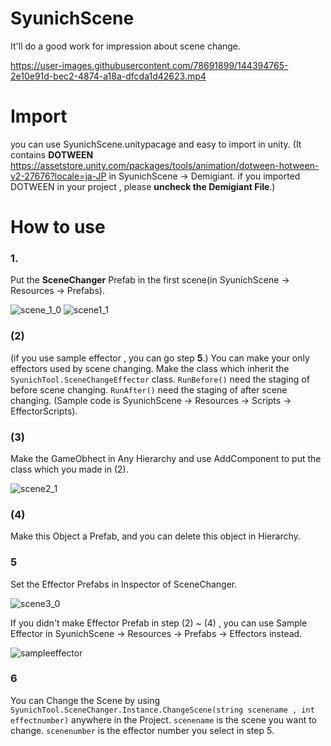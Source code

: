 # SyunichScene
It'll do a good work for impression about scene change.

https://user-images.githubusercontent.com/78691899/144394765-2e10e91d-bec2-4874-a18a-dfcda1d42623.mp4

# Import
you can use SyunichScene.unitypacage and easy to import in unity.
(It contains **DOTWEEN** https://assetstore.unity.com/packages/tools/animation/dotween-hotween-v2-27676?locale=ja-JP in 
SyunichScene -> Demigiant. if you imported DOTWEEN in your project , please **uncheck the Demigiant File**.)

# How to use
### **1**. 
Put the **SceneChanger** Prefab in the first scene(in SyunichScene -> Resources -> Prefabs).

![scene_1_0](https://user-images.githubusercontent.com/78691899/144390982-6ea90ee6-c487-4fa2-a6c7-d3d0e7e61026.PNG)
![scene1_1](https://user-images.githubusercontent.com/78691899/144391869-ca8ad6cb-266f-4c3f-baec-fe0decd2bc7c.PNG)


### (2)
(if you use sample effector , you can go step **5**.)
You can make your only effectors used by scene changing. Make the class which inherit the
`SyunichTool.SceneChangeEffector` class.
`RunBefore()` need the staging of before scene changing.
`RunAfter()` need the staging of after scene changing.
(Sample code is SyunichScene -> Resources -> Scripts -> EffectorScripts).

### (3)
Make the GameObhect in Any Hierarchy and use AddComponent to put the class which you made in (2).

![scene2_1](https://user-images.githubusercontent.com/78691899/144393007-b0da540c-575c-41d7-bf69-aff22b8bcc4d.PNG)

### (4)
Make this Object a Prefab, and you can delete this object in Hierarchy.

### **5**
Set the Effector Prefabs in Inspector of SceneChanger.

![scene3_0](https://user-images.githubusercontent.com/78691899/144393571-fa648917-ffe3-4c53-bbf8-e5f1f9f099b5.PNG)

If you didn't make Effector Prefab in step (2) ~ (4) , you can use Sample Effector in SyunichScene -> Resources -> Prefabs -> Effectors 
instead.

![sampleeffector](https://user-images.githubusercontent.com/78691899/144393894-46ce8ccb-ca0e-4d08-ac5e-f297c1bb33cb.PNG)

### **6**
You can Change the Scene by using `SyunichTool.SceneChanger.Instance.ChangeScene(string scenename , int effectnumber)`  anywhere in the Project.
`scenename` is the scene you want to change.
`scenenumber` is the effector number you select in step 5.
